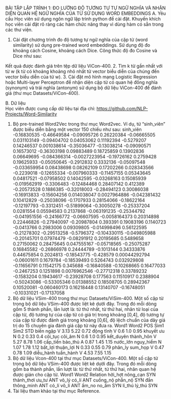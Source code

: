 BÀI TẬP LẬP TRÌNH 1:  ĐO LƯỜNG ĐỘ TƯƠNG TỰ TỰ NGỮ NGHĨA
VÀ NHẬN DIỆN QUAN HỆ NGỮ NGHĨA CỦA TỪ SỬ DỤNG WORD EMBEDDINGS
A.	Yêu cầu
Học viên sử dụng ngôn ngữ lập trình python để cài đặt. Khuyến khích học viên cài đặt rõ ràng các hàm chức năng thay vì dùng hàm có sẵn trong các thư viện.
1.	Cài đặt chương trình đo độ tương tự ngữ nghĩa của cặp từ (word similarity) sử dụng pre-trained word embeddings. Sử dụng độ đo khoảng cách Cosine, khoảng cách Dice. Công thức độ đo Cosine và Dice như sau: 
  

Kết quả được đánh giá trên tệp dữ liệu ViCon-400.
2.	Tìm k từ gần nhất với từ w (k từ có khoảng khoảng nhỏ nhất từ vector biểu diễn của chúng đến vector biểu diễn của từ w).
3.	Cài đặt mô hình mạng Logistic Regression hoặc Multi-layer Perceptron để nhận diện cặp từ có quan hệ đồng nghĩa (synonym) và trái nghĩa (antonym) sử dụng bộ dữ liệu ViCon-400 để đánh giá (thư mục Datasets/ViCon-400). 

B.	Dữ liệu  
Học viên được cung cấp dữ liệu tại địa chỉ:
https://github.com/NLP-Projects/Word-Similarity
1.	Bộ pre-trained Word2Vec trong thư mục Word2vec. 
Ví dụ, từ “sinh_viên” được biểu diễn bằng một vector 150 chiều như sau:
sinh_viên -0.16830535 -0.46649584 -0.09095726 0.26220384 -0.06665505 0.031103149 -0.09404702 0.04053062 0.11192394 -0.5279207 0.14246537 0.001038614 -0.35036477 -0.13038214 -0.09090571 0.16573012 -0.36303198 0.09883489 0.18725859 0.13902836 0.06649695 -0.084366314 -0.0027223954 -0.19726162 0.2759428 0.19625933 -0.05050645 -0.2912832 0.3332136 -0.05097548 -0.033659954 0.08438698 0.08262109 0.17202266 0.028343566 -0.2239018 -0.12655334 -0.007960333 -0.11457155 0.05343645 0.04817521 -0.07958502 0.14042595 -0.03268163 0.15085939 -0.019562919 -0.3306483 -0.12484468 0.28407142 0.412389 -0.20573528 0.1886385 -0.32018003 -0.28494123 0.30086038 -0.16913833 -0.15604256 0.014038047 0.0027964886 -0.042381432 0.10412829 -0.25038096 -0.1707933 0.28154066 -0.18622164 -0.12197793 -0.3312451 -0.51899064 -0.30050278 -0.25337204 0.0281554 0.05594583 0.2137868 -0.063191235 -0.25344792 -0.041951556 -0.24166772 -0.06607595 -0.0058164373 0.20314898 0.22446826 -0.27940097 -0.20987804 0.393391 0.19083196 0.1140723 -0.0413766 0.2983006 0.09309805 -0.014998496 0.56122595 -0.21278302 -0.29513258 -0.5796372 -0.104330115 -0.049805988 -0.20145701 0.07974479 -0.08291912 0.20195685 0.5489658 0.27150062 0.28475645 0.047555167 -0.05718565 -0.25075287 0.16845582 -0.26866978 0.24444789 -0.1013144 0.34333876 0.44675854 0.2024813 -0.18543775 -0.428579 0.00044292794 -0.06001611 0.1679784 -0.18539493 0.5264743 0.032929808 -0.11656791 0.11542175 0.345688 -0.16840588 -0.10268665 0.16477033 -0.2467253 0.1251898 0.0076962546 -0.27712318 0.33789232 -0.1583204 0.19434617 -0.23928708 0.177563 0.11510917 0.2388904 -0.50243086 -0.53305346 0.01388552 0.18508705 0.28942367 0.10520081 -0.060460173 0.16218448 0.13140707 -0.16748051 -0.10331021 -0.17137058
2.	Bộ dữ liệu VSim-400 trong thư mục Datasets/ViSim-400.
Một số cặp từ trong bộ dữ liệu VSim-400 được liệt kê dưới đây. Trong đó mỗi dòng gồm 5 thành phần, lần lượt là: từ thứ nhất, từ thứ hai, nhãn từ loại của cặp từ, độ tương tự của cặp từ có giá trị trong khoảng [0,4], độ tương tự của cặp từ được đánh giá trong khoảng [0,6], độ lệch chuẩn của dãy giá trị do 15 chuyên gia đánh giá cặp từ này đưa ra.
Word1		Word2	POS	Sim1	Sim2	STD
biến			ngập		V	3.13	5.22	0.72
động		tĩnh		V	0.6	1.0	0.95
khuyết		ưu		N	0.2	0.33	0.4
cõi_tục		cõi_âm	N	0.6	1.0	0.95
kết_duyên		thành_hôn	V	5.27	8.78	1.06
cấp_tiến		bảo_thủ	A	0.87	1.45	1.15
nước_lớn		nguy_hiểm	N	1.07	1.78	1.12
bất_lợi		thuận_lợi	N	0.33	0.55	0.79
phân_ly		sum_họp	V	0.47	0.78	1.09
diễu_hành		tuần_hành	V	4.53	7.55	1.15
3.	Bộ dữ liệu Vcon-400 tại thư mục Datasets/ViCon-400.
Một số cặp từ trong bộ dữ liệu VSim-400 được liệt kê dưới đây. Trong đó mỗi dòng gồm ba thành phần, lần lượt là:  từ thứ nhất, từ thứ hai, nhãn quan hệ được gián cho cặp từ. 
Word1		Word2		Relation
hời_hợt		nông_cạn		SYN
thảnh_thơi		ưu_tư			ANT
vô_lý		có_lí			ANT
cuồng_nộ		phẫn_nộ		SYN
đần			thông_minh		ANT
có_lí		vô_lí			ANT
ấm_no		no_ấm		SYN
lí_thú		lý_thú			SYN
4.	Tài liệu tham khảo tại thư mục Reference.
